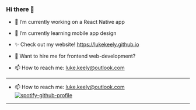 ### Hi there 👋
<!--
**lukekeely/lukekeely** is a ✨ _special_ ✨ repository because its `README.md` (this file) appears on your GitHub profile.

Here are some ideas to get you started:
-->

- 🔭 I’m currently working on a React Native app
- 🌱 I’m currently learning mobile app design

- ✨ Check out my website! 
https://lukekeely.github.io

- 💬 Want to hire me for frontend web-development?
- 📫 How to reach me: luke.keely@outlook.com

---

- 📫 How to reach me: luke.keely@outlook.com
<br> [![spotify-github-profile](https://spotify-github-profile.vercel.app/api/view?uid=lukekeely2004&cover_image=true&theme=natemoo-re&bar_color=53b14f&bar_color_cover=true)](https://github.com/kittinan/spotify-github-profile)

---
